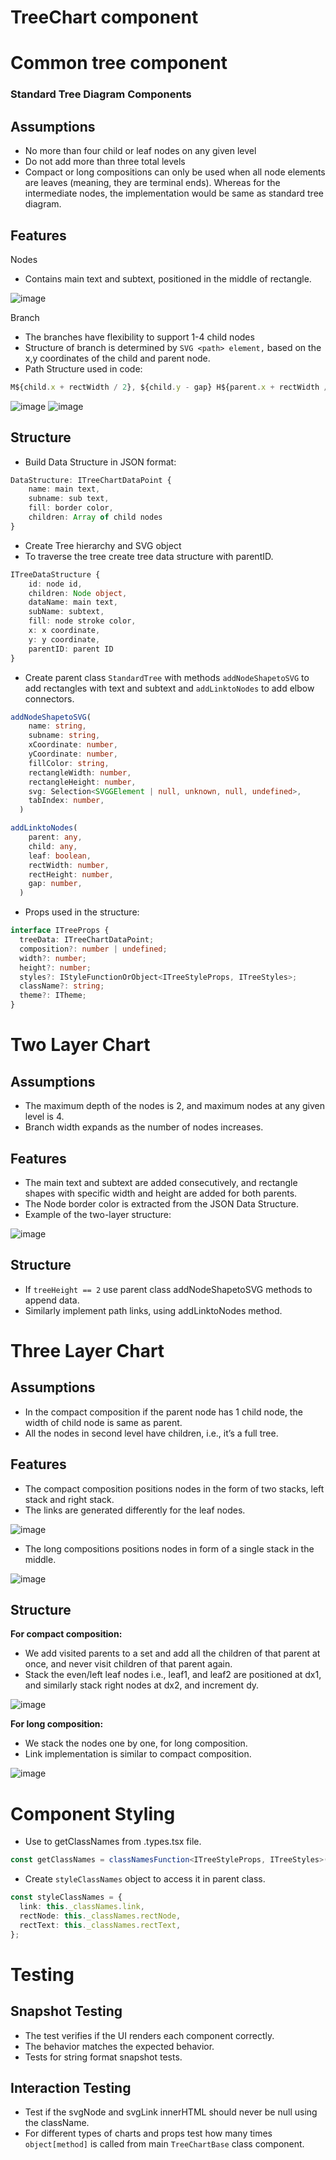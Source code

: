 # **TreeChart component**

# Common tree component

### Standard Tree Diagram Components

## Assumptions

- No more than four child or leaf nodes on any given level
- Do not add more than three total levels
- Compact or long compositions can only be used when all node elements are leaves (meaning, they are terminal ends). Whereas for the intermediate nodes, the implementation would be same as standard tree diagram.

## Features

Nodes

- Contains main text and subtext, positioned in the middle of rectangle.

![image](https://user-images.githubusercontent.com/59837325/177205565-cfb22522-ba11-4db3-8664-816387f7d66a.png)


Branch

- The branches have flexibility to support 1-4 child nodes
- Structure of branch is determined by `SVG <path> element,` based on the x,y coordinates of the child and parent node.
- Path Structure used in code:

```ts
M${child.x + rectWidth / 2}, ${child.y - gap} H${parent.x + rectWidth / 2} V${ parent.y + rectHeight + gap / 2}
```
![image](https://user-images.githubusercontent.com/59837325/177205587-727bcb6e-805c-4ed8-b9a9-0f00ec7e4d35.png)
![image](https://user-images.githubusercontent.com/59837325/177205597-d852e37b-c1f6-4dec-ba7d-0219c2e8e00b.png)


## Structure

- Build Data Structure in JSON format:

```ts
DataStructure: ITreeChartDataPoint {
    name: main text,
    subname: sub text,
    fill: border color,
    children: Array of child nodes
}
```

- Create Tree hierarchy and SVG object
- To traverse the tree create tree data structure with parentID.

```ts
ITreeDataStructure {
    id: node id,
    children: Node object,
    dataName: main text,
    subName: subtext,
    fill: node stroke color,
    x: x coordinate,
    y: y coordinate,
    parentID: parent ID
}
```

- Create parent class `StandardTree` with methods `addNodeShapetoSVG` to add rectangles with text and subtext and `addLinktoNodes` to add elbow connectors.

```ts
addNodeShapetoSVG(
    name: string,
    subname: string,
    xCoordinate: number,
    yCoordinate: number,
    fillColor: string,
    rectangleWidth: number,
    rectangleHeight: number,
    svg: Selection<SVGGElement | null, unknown, null, undefined>,
    tabIndex: number,
  )
```

```ts
addLinktoNodes(
    parent: any,
    child: any,
    leaf: boolean,
    rectWidth: number,
    rectHeight: number,
    gap: number,
  )
```

- Props used in the structure:

```ts
interface ITreeProps {
  treeData: ITreeChartDataPoint;
  composition?: number | undefined;
  width?: number;
  height?: number;
  styles?: IStyleFunctionOrObject<ITreeStyleProps, ITreeStyles>;
  className?: string;
  theme?: ITheme;
}
```

# Two Layer Chart

## Assumptions

- The maximum depth of the nodes is 2, and maximum nodes at any given level is 4.
- Branch width expands as the number of nodes increases.

## Features

- The main text and subtext are added consecutively, and rectangle shapes with specific width and height are added for both parents.
- The Node border color is extracted from the JSON Data Structure.
- Example of the two-layer structure:

![image](https://user-images.githubusercontent.com/59837325/177205659-1a6ff078-37c6-4d75-8d4e-5ea6bea8c6f0.png)

## Structure

- If `treeHeight == 2` use parent class addNodeShapetoSVG methods to append data.
- Similarly implement path links, using addLinktoNodes method.

# Three Layer Chart

## Assumptions

- In the compact composition if the parent node has 1 child node, the width of child node is same as parent.
- All the nodes in second level have children, i.e., it’s a full tree.

## Features

- The compact composition positions nodes in the form of two stacks, left stack and right stack.
- The links are generated differently for the leaf nodes.

![image](https://user-images.githubusercontent.com/59837325/177205690-d98a1d4c-6f86-4bb0-9e05-781d4ab8e70c.png)

- The long compositions positions nodes in form of a single stack in the middle.

![image](https://user-images.githubusercontent.com/59837325/177205723-5b6c3ca5-9393-442e-a434-158dd644e7c4.png)

## Structure

**For compact composition:**

- We add visited parents to a set and add all the children of that parent at once, and never visit children of that parent again.
- Stack the even/left leaf nodes i.e., leaf1, and leaf2 are positioned at dx1, and similarly stack right nodes at dx2, and increment dy.

![image](https://user-images.githubusercontent.com/59837325/177205763-ab02d924-c404-4503-8210-b36ecf29be91.png)

**For long composition:**

- We stack the nodes one by one, for long composition.
- Link implementation is similar to compact composition.

![image](https://user-images.githubusercontent.com/59837325/177205788-83659fd0-f34e-4056-8b54-340337612d9b.png)

# Component Styling

- Use to getClassNames from .types.tsx file.

```ts
const getClassNames = classNamesFunction<ITreeStyleProps, ITreeStyles>();
```

- Create `styleClassNames` object to access it in parent class.

```ts
const styleClassNames = {
  link: this._classNames.link,
  rectNode: this._classNames.rectNode,
  rectText: this._classNames.rectText,
};
```

# Testing

## Snapshot Testing

- The test verifies if the UI renders each component correctly.
- The behavior matches the expected behavior.
- Tests for string format snapshot tests.

## Interaction Testing

- Test if the svgNode and svgLink innerHTML should never be null using the className.
- For different types of charts and props test how many times `object[method]` is called from main `TreeChartBase` class component.
